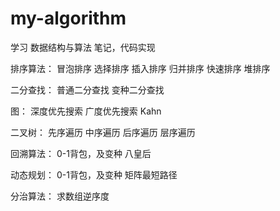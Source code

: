 # my-algorithm
学习 数据结构与算法 笔记，代码实现

排序算法：
   冒泡排序
   选择排序
   插入排序
   归并排序
   快速排序
   堆排序

二分查找：
   普通二分查找
   变种二分查找
 
 图：
   深度优先搜索
   广度优先搜索
   Kahn
  
 二叉树：
   先序遍历
   中序遍历
   后序遍历
   层序遍历
  
 回溯算法：
   0-1背包，及变种
   八皇后
  
 动态规划：
   0-1背包，及变种
   矩阵最短路径
     
 分治算法：
   求数组逆序度
